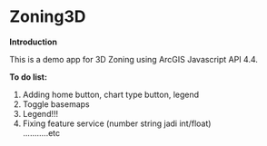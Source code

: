 # Zoning3D

<b>Introduction</b><br>
<p>This is a demo app for 3D Zoning using ArcGIS Javascript API 4.4.</p>

<b>To do list:</b><br>
1. Adding home button, chart type button, legend<br>
2. Toggle basemaps<br>
3. Legend!!!<br>
4. Fixing feature service (number string jadi int/float)<br>
...........etc


